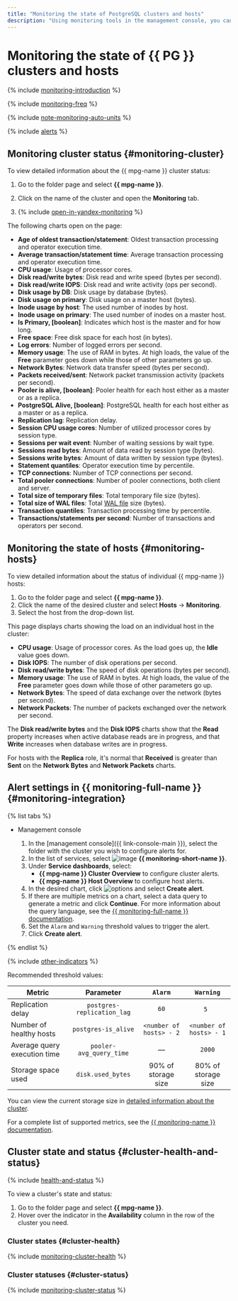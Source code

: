 ```yaml
---
title: "Monitoring the state of PostgreSQL clusters and hosts"
description: "Using monitoring tools in the management console, you can track the status of a {{ mpg-name }} cluster and its individual hosts. These tools display diagnostic information in the form of charts. You can also configure alerts in {{ monitoring-full-name }} to monitor cluster status automatically."
---
```


# Monitoring the state of {{ PG }} clusters and hosts

{% include [monitoring-introduction](../../_includes/mdb/monitoring-introduction.md) %}

{% include [monitoring-freq](../../_includes/mdb/monitoring-freq.md) %}

{% include [note-monitoring-auto-units](../../_includes/mdb/note-monitoring-auto-units.md) %}

{% include [alerts](../../_includes/mdb/alerts.md) %}

## Monitoring cluster status {#monitoring-cluster}

To view detailed information about the {{ mpg-name }} cluster status:

1. Go to the folder page and select **{{ mpg-name }}**.

1. Click on the name of the cluster and open the **Monitoring** tab.

1. {% include [open-in-yandex-monitoring](../../_includes/mdb/open-in-yandex-monitoring.md) %}

The following charts open on the page:

* **Age of oldest transaction/statement**: Oldest transaction processing and operator execution time.
* **Average transaction/statement time**: Average transaction processing and operator execution time.
* **CPU usage**: Usage of processor cores.
* **Disk read/write bytes**: Disk read and write speed (bytes per second).
* **Disk read/write IOPS**: Disk read and write activity (ops per second).
* **Disk usage by DB**: Disk usage by database (bytes).
* **Disk usage on primary**: Disk usage on a master host (bytes).
* **Inode usage by host**: The used number of inodes by host.
* **Inode usage on primary**: The used number of inodes on a master host.
* **Is Primary, [boolean]**: Indicates which host is the master and for how long.
* **Free space**: Free disk space for each host (in bytes).
* **Log errors**: Number of logged errors per second.
* **Memory usage**: The use of RAM in bytes. At high loads, the value of the **Free** parameter goes down while those of other parameters go up.
* **Network Bytes**: Network data transfer speed (bytes per second).
* **Packets received/sent**: Network packet transmission activity (packets per second).
* **Pooler is alive, [boolean]**: Pooler health for each host either as a master or as a replica.
* **PostgreSQL Alive, [boolean]**: PostgreSQL health for each host either as a master or as a replica.
* **Replication lag**: Replication delay.
* **Session CPU usage cores**: Number of utilized processor cores by session type.
* **Sessions per wait event**: Number of waiting sessions by wait type.
* **Sessions read bytes**: Amount of data read by session type (bytes).
* **Sessions write bytes**: Amount of data written by session type (bytes).
* **Statement quantiles**: Operator execution time by percentile.
* **TCP connections**: Number of TCP connections per second.
* **Total pooler connections**: Number of pooler connections, both client and server.
* **Total size of temporary files**: Total temporary file size (bytes).
* **Total size of WAL files**: Total [WAL file](../concepts/backup.md) size (bytes).
* **Transaction quantiles**: Transaction processing time by percentile.
* **Transactions/statements per second**: Number of transactions and operators per second.

## Monitoring the state of hosts {#monitoring-hosts}

To view detailed information about the status of individual {{ mpg-name }} hosts:

1. Go to the folder page and select **{{ mpg-name }}**.
1. Click the name of the desired cluster and select **Hosts** → **Monitoring**.
1. Select the host from the drop-down list.

This page displays charts showing the load on an individual host in the cluster:

* **CPU usage**: Usage of processor cores. As the load goes up, the **Idle** value goes down.
* **Disk IOPS**: The number of disk operations per second.
* **Disk read/write bytes**: The speed of disk operations (bytes per second).
* **Memory usage**: The use of RAM in bytes. At high loads, the value of the **Free** parameter goes down while those of other parameters go up.
* **Network Bytes**: The speed of data exchange over the network (bytes per second).
* **Network Packets**: The number of packets exchanged over the network per second.

The **Disk read/write bytes** and the **Disk IOPS** charts show that the **Read** property increases when active database reads are in progress, and that **Write** increases when database writes are in progress.

For hosts with the **Replica** role, it's normal that **Received** is greater than **Sent** on the **Network Bytes** and **Network Packets** charts.


## Alert settings in {{ monitoring-full-name }} {#monitoring-integration}

{% list tabs %}

- Management console

   1. In the [management console]({{ link-console-main }}), select the folder with the cluster you wish to configure alerts for.
   1. In the list of services, select ![image](../../_assets/monitoring.svg) **{{ monitoring-short-name }}**.
   1. Under **Service dashboards**, select:
      * **{{ mpg-name }} Cluster Overview** to configure cluster alerts.
      * **{{ mpg-name }} Host Overview** to configure host alerts.
   1. In the desired chart, click ![options](../../_assets/horizontal-ellipsis.svg) and select **Create alert**.
   1. If there are multiple metrics on a chart, select a data query to generate a metric and click **Continue**. For more information about the query language, see the [{{ monitoring-full-name }} documentation](../../monitoring/concepts/querying.md).
   1. Set the `Alarm` and `Warning` threshold values to trigger the alert.
   1. Click **Create alert**.

{% endlist %}

{% include [other-indicators](../../_includes/mdb/other-indicators.md) %}

Recommended threshold values:

| Metric | Parameter | `Alarm` | `Warning` |
|---------------------------------------|:--------------------------:|:-------------------------:|:-------------------------:|
| Replication delay | `postgres-replication_lag` | `60` | `5`   |
| Number of healthy hosts | `postgres-is_alive` | `<number of hosts> - 2` | `<number of hosts> - 1` |
| Average query execution time | `pooler-avg_query_time` | — | `2000` |
| Storage space used | `disk.used_bytes` | 90% of storage size | 80% of storage size |

You can view the current storage size in [detailed information about the cluster](cluster-list.md#get-cluster).

For a complete list of supported metrics, see the [{{ monitoring-name }} documentation](../../monitoring/metrics-ref/index.md#managed-postgresql).


## Cluster state and status {#cluster-health-and-status}

{% include [health-and-status](../../_includes/mdb/monitoring-cluster-health-and-status.md) %}

To view a cluster's state and status:

1. Go to the folder page and select **{{ mpg-name }}**.
1. Hover over the indicator in the **Availability** column in the row of the cluster you need.

### Cluster states {#cluster-health}

{% include [monitoring-cluster-health](../../_includes/mdb/monitoring-cluster-health.md) %}

### Cluster statuses {#cluster-status}

{% include [monitoring-cluster-status](../../_includes/mdb/monitoring-cluster-status.md) %}

